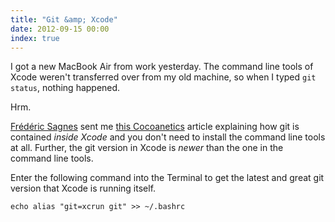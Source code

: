 ```yaml
---
title: "Git &amp; Xcode"
date: 2012-09-15 00:00
index: true
---
```


I got a new MacBook Air from work yesterday. The command line tools of Xcode weren't transferred over from my old machine, so when I typed `git status`, nothing happened.

Hrm.

[Frédéric Sagnes](http://twitter.com/ndfred) sent me [this Cocoanetics](http://www.cocoanetics.com/2012/07/you-dont-need-the-xcode-command-line-tools/) article explaining how git is contained _inside Xcode_ and you don't need to install the command line tools at all. Further, the git version in Xcode is _newer_ than the one in the command line tools.

Enter the following command into the Terminal to get the latest and great git version that Xcode is running itself.

```
echo alias "git=xcrun git" >> ~/.bashrc
```
<!-- more -->
